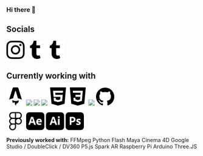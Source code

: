 ### Hi there 👋

<!--
**madebyandyco/madebyandyco** is a ✨ _special_ ✨ repository because its `README.md` (this file) appears on your GitHub profile.

Here are some ideas to get you started:

- 🔭 I’m currently working on ...
- 🌱 I’m currently learning ...
- 👯 I’m looking to collaborate on ...
- 🤔 I’m looking for help with ...
- 💬 Ask me about ...
- 📫 How to reach me: ...
- 😄 Pronouns: ...
- ⚡ Fun fact: ...
-->

## Socials

[![Instagram](icons/instagram.svg)](https://www.instagram.com/madebyandy.co/)
[![Visual Inspiration](icons/tumblr.svg)](https://blog.madebyandy.co/)
[![Store](icons/tumblr.svg)](https://goods.madebyandy.co/)


## Currently working with

<a href="https://astro.build/" title="Astro JS"><img src="icons/astro.svg" /></a>
<a href="https://tailwindcss.com/" title="Tailwind CSS"><img src="icons/tailwind.svg" /></a>
<a href="https://www.sanity.io/" title="Sanity"><img src="icons/tailwind.svg" /></a>
<a href="https://greensock.com/gsap/" title="GSAP"><img src="icons/gsap.svg" /></a>
<a href="" title="HTML5"><img src="icons/html5.svg" /></a>
<a href="" title="CSS3"><img src="icons/css3.svg" /></a>
<a href="https://aws.amazon.com/" title="AWS"><img src="icons/aws.svg" /></a>
<a href="https://github.com/" title="GitHub"><img src="icons/github.svg" /></a>

<a href="https://www.figma.com/" title="Figma"><img src="icons/figma.svg" /></a>
<a href="https://www.adobe.com/au/products/aftereffects.html" title="After Effects"><img src="icons/adobeaftereffects.svg" /></a>
<a href="https://www.adobe.com/au/products/illustrator.html" title="Illustrator"><img src="icons/adobeillustrator.svg" /></a>
<a href="https://www.adobe.com/au/products/photoshop.html" title="Photoshop"><img src="icons/adobephotoshop.svg" /></a>



**Previously worked with:**
FFMpeg
Python
Flash
Maya
Cinema 4D
Google Studio / DoubleClick / DV360
P5.js
Spark AR
Raspberry Pi
Arduino
Three.JS
